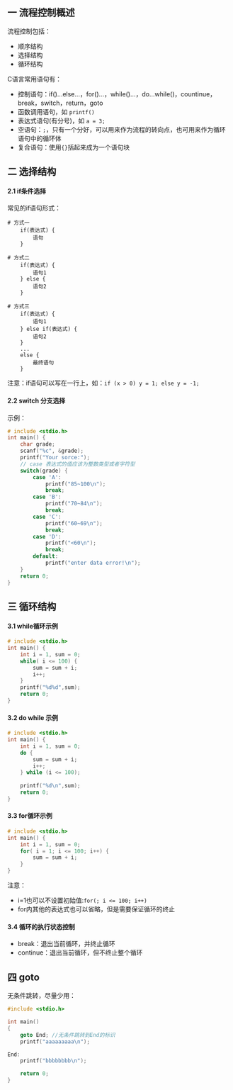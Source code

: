 ## 一 流程控制概述 

流程控制包括：
- 顺序结构
- 选择结构
- 循环结构

C语言常用语句有：
- 控制语句：if()...else...，for()...，while()...，do...while()，countinue，break，switch，return，goto
- 函数调用语句，如 `printf()`
- 表达式语句(有分号)，如 `a = 3;`
- 空语句：`;`，只有一个分好，可以用来作为流程的转向点，也可用来作为循环语句中的循环体
- 复合语句：使用`{}`括起来成为一个语句块

## 二 选择结构

#### 2.1 if条件选择

常见的if语句形式：
```
# 方式一
    if(表达式) { 
        语句 
    }

# 方式二
    if(表达式) {
        语句1 
    } else {
        语句2
    } 

# 方式三
    if(表达式) {
        语句1
    } else if(表达式) {
        语句2
    }
    ...
    else {
        最终语句
    }
```

注意：if语句可以写在一行上，如：`if (x > 0) y = 1; else y = -1;`

#### 2.2 switch 分支选择

示例：
```c
# include <stdio.h>
int main() {
    char grade;
    scanf("%c", &grade);
    printf("Your sorce:");
    // case 表达式的值应该为整数类型或者字符型
    switch(grade) {
        case 'A':
            printf("85~100\n");
            break;
        case 'B':
            printf("70~84\n");
            break;
        case 'C':
            printf("60~69\n");
            break;
        case 'D':
            printf("<60\n");
            break;
        default:
            printf("enter data error!\n");
    }
    return 0;
}
```

## 三 循环结构

#### 3.1 while循环示例
```c
# include <stdio.h>
int main() {
    int i = 1, sum = 0;
    while( i <= 100) {
        sum = sum + i;
        i++;
    }
    printf("%d%d",sum);
    return 0;
}
```

#### 3.2 do while 示例
```c
# include <stdio.h>
int main() {
    int i = 1, sum = 0;
    do {
        sum = sum + i;
        i++;
    } while (i <= 100); 
    
    printf("%d\n",sum);
    return 0;
}
```

#### 3.3 for循环示例
```c
# include <stdio.h>
int main() {
    int i = 1, sum = 0;
    for( i = 1; i <= 100; i++) {
        sum = sum + i;
    }
}
```
注意：
- i=1也可以不设置初始值:`for(; i <= 100; i++)`
- for内其他的表达式也可以省略，但是需要保证循环的终止

#### 3.4 循环的执行状态控制

- break：退出当前循环，并终止循环
- continue：退出当前循环，但不终止整个循环

## 四 goto

无条件跳转，尽量少用：
```c
#include <stdio.h>

int main()
{
	goto End; //无条件跳转到End的标识
	printf("aaaaaaaaa\n");

End:
	printf("bbbbbbbb\n");

	return 0;
}
```